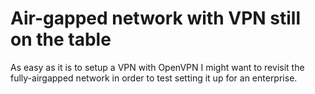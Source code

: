 # Air-gapped network with VPN still on the table

As easy as it is to setup a VPN with OpenVPN I might want to revisit the fully-airgapped network in order to test setting it up for an enterprise.

